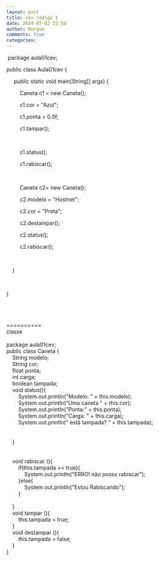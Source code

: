```yaml
---
layout: post
title: cev codigo 1
date: 2024-07-02 22:50
author: Morgao
comments: true
categories: 
---
```

<p>&nbsp;package aula01cev;</p><p>public class Aula01cev {</p><p>&nbsp; &nbsp; &nbsp;public static void main(String[] args) {</p><p>&nbsp; &nbsp; &nbsp; &nbsp; &nbsp;Caneta c1 = new Caneta();</p><p>&nbsp; &nbsp; &nbsp; &nbsp; &nbsp;c1.cor = "Azul";</p><p>&nbsp; &nbsp; &nbsp; &nbsp; &nbsp;c1.ponta = 0.5f;</p><p>&nbsp; &nbsp; &nbsp; &nbsp; &nbsp;c1.tampar();</p><p>&nbsp; &nbsp; &nbsp; &nbsp; &nbsp;</p><p>&nbsp; &nbsp; &nbsp; &nbsp; &nbsp;c1.status();</p><p>&nbsp; &nbsp; &nbsp; &nbsp; &nbsp;c1.rabiscar();</p><p>&nbsp; &nbsp; &nbsp; &nbsp; &nbsp;</p><p>&nbsp; &nbsp; &nbsp; &nbsp; &nbsp;Caneta c2= new Caneta();</p><p>&nbsp; &nbsp; &nbsp; &nbsp; &nbsp;c2.modelo = "Hostnet";</p><p>&nbsp; &nbsp; &nbsp; &nbsp; &nbsp;c2.cor = "Preta";</p><p>&nbsp; &nbsp; &nbsp; &nbsp; &nbsp;c2.destampar();</p><p>&nbsp; &nbsp; &nbsp; &nbsp; &nbsp;c2.status();</p><p>&nbsp; &nbsp; &nbsp; &nbsp; &nbsp;c2.rabiscar();</p><p>&nbsp; &nbsp; &nbsp; &nbsp; &nbsp;</p><p>&nbsp; &nbsp; }</p><p>&nbsp; &nbsp;&nbsp;</p><p>}</p><div><br /></div><div><br /></div><div><br /></div><div>==========</div><div>classe&nbsp;</div><div><br /></div><div><div>package aula01cev;</div><div>public class Caneta {</div><div>&nbsp; &nbsp; String modelo;</div><div>&nbsp; &nbsp; String cor;</div><div>&nbsp; &nbsp; float ponta;</div><div>&nbsp; &nbsp; int carga;</div><div>&nbsp; &nbsp; boolean tampada;</div><div>&nbsp; &nbsp; void status(){</div><div>&nbsp; &nbsp; &nbsp; &nbsp; System.out.println("Modelo: " + this.modelo);</div><div>&nbsp; &nbsp; &nbsp; &nbsp; System.out.println("Uma caneta " + this.cor);</div><div>&nbsp; &nbsp; &nbsp; &nbsp; System.out.println("Ponta:" + this.ponta);</div><div>&nbsp; &nbsp; &nbsp; &nbsp; System.out.println("Carga: " + this.carga);</div><div>&nbsp; &nbsp; &nbsp; &nbsp; System.out.println(" está tampada? " + this.tampada);</div><div>&nbsp; &nbsp; &nbsp; &nbsp;&nbsp;</div><div>&nbsp; &nbsp; &nbsp; &nbsp;&nbsp;</div><div>&nbsp; &nbsp; }</div><div>&nbsp; &nbsp;&nbsp;</div><div>&nbsp; &nbsp;&nbsp;</div><div>&nbsp; &nbsp; void rabiscar (){</div><div>&nbsp; &nbsp; &nbsp; &nbsp; if(this.tampada == true){</div><div>&nbsp; &nbsp; &nbsp; &nbsp; &nbsp; &nbsp; System.out.println("ERRO! não posso rabiscar");</div><div>&nbsp; &nbsp; &nbsp; &nbsp; }else{</div><div>&nbsp; &nbsp; &nbsp; &nbsp; &nbsp; &nbsp; System.out.println("Estou Rabiscando");</div><div>&nbsp; &nbsp; &nbsp; &nbsp; }</div><div>&nbsp; &nbsp;&nbsp;</div><div>&nbsp; &nbsp; }</div><div>&nbsp; &nbsp; void tampar (){</div><div>&nbsp; &nbsp; &nbsp; &nbsp; this.tampada = true;</div><div>&nbsp; &nbsp; }</div><div>&nbsp; &nbsp; void destampar (){</div><div>&nbsp; &nbsp; &nbsp; &nbsp; this.tampada = false;</div><div>&nbsp; &nbsp; }</div><div>}</div></div>
